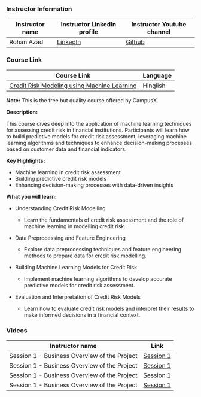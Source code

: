 ### Instructor Information

| Instructor name | Instructor LinkedIn profile | Instructor Youtube channel |
|-----------------|-----------------------------|--------------------------|
| Rohan Azad | [LinkedIn](https://www.linkedin.com/in/rohanazad/) | [Github](https://github.com/rohanazad) |

### Course Link

| Course Link | Language |
|-------------|----------|
| [Credit Risk Modeling using Machine Learning](https://campusx1040.graphy.com/courses/Credit-Risk-Modelling-using-Machine-Learning-660a2f9a4dbbcf4579e92edb) | Hinglish |

**Note:** This is the free but quality course offered by CampusX.

**Description:**

This course dives deep into the application of machine learning techniques for assessing credit risk in financial institutions. Participants will learn how to build predictive models for credit risk assessment, leveraging machine learning algorithms and techniques to enhance decision-making processes based on customer data and financial indicators.

**Key Highlights:**

- Machine learning in credit risk assessment
- Building predictive credit risk models
- Enhancing decision-making processes with data-driven insights

**What you will learn:**

- Understanding Credit Risk Modelling
    - Learn the fundamentals of credit risk assessment and the role of machine learning in modelling credit risk.
- Data Preprocessing and Feature Engineering
    - Explore data preprocessing techniques and feature engineering methods to prepare data for credit risk modelling.

- Building Machine Learning Models for Credit Risk
    - Implement machine learning algorithms to develop accurate predictive models for credit risk assessment.
- Evaluation and Interpretation of Credit Risk Models
    - Learn how to evaluate credit risk models and interpret their results to make informed decisions in a financial context.

### Videos
| Instructor name  | Link |
|-----------------|-------------------------|
| Session 1 - Business Overview of the Project| [Session 1](https://youtu.be/HmfPnpeStmA?si=gHiGfayPQTztwTOV) |
| Session 1 - Business Overview of the Project| [Session 1](https://youtu.be/HmfPnpeStmA?si=gHiGfayPQTztwTOV) |
| Session 1 - Business Overview of the Project| [Session 1](https://youtu.be/HmfPnpeStmA?si=gHiGfayPQTztwTOV) |
| Session 1 - Business Overview of the Project| [Session 1](https://youtu.be/HmfPnpeStmA?si=gHiGfayPQTztwTOV) |
